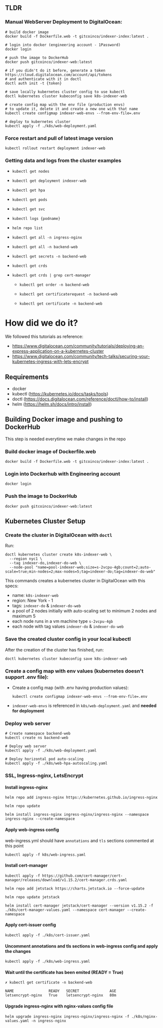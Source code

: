 ## TLDR

### Manual WebServer Deployment to DigitalOcean:

```
# build docker image
docker build -f Dockerfile.web -t gitcoinco/indexer-index:latest .

# login into docker (engineering account - 1Password)
docker login

# push the image to DockerHub
docker push gitcoinco/indexer-web:latest

# if you didn't do it before, generate a token https://cloud.digitalocean.com/account/api/tokens
# and authenticate with it in doctl
doctl auth init -t {token}

# save locally kubernetes cluster config to use kubectl
doctl kubernetes cluster kubeconfig save k8s-indexer-web

# create config map with the env file (production envs)
# to update it, delete it and create a new one with that name
kubectl create configmap indexer-web-envs --from-env-file=.env

# deploy to kubernetes cluster
kubectl apply -f ./k8s/web-deployment.yaml
```

### Force restart and pull of latest image version

```
kubectl rollout restart deployment indexer-web
```

### Getting data and logs from the cluster examples

- `kubectl get nodes`

- `kubectl get deployment indexer-web`

- `kubectl get hpa`

- `kubectl get pods`

- `kubectl get svc`

- `kubectl logs {podname}`

- `helm repo list`

- `kubectl get all -n ingress-nginx`

- `kubectl get all -n backend-web`

- `kubectl get secrets -n backend-web`

- `kubectl get crds`

- `kubectl get crds | grep cert-manager`

  - `kubectl get order -n backend-web`

  - `kubectl get certificaterequest -n backend-web`

  - `kubectl get certificate -n backend-web`

# How did we do it?

We followed this tutorials as reference:

- https://www.digitalocean.com/community/tutorials/deploying-an-express-application-on-a-kubernetes-cluster
- https://www.digitalocean.com/community/tech-talks/securing-your-kubernetes-ingress-with-lets-encrypt

## Requirements

- docker
- kubectl (https://kubernetes.io/docs/tasks/tools)
- doctl (https://docs.digitalocean.com/reference/doctl/how-to/install)
- helm (https://helm.sh/docs/intro/install)

## Building Docker image and pushing to DockerHub

This step is needed everytime we make changes in the repo

### Build docker image of Dockerfile.web

```
docker build -f Dockerfile.web -t gitcoinco/indexer-index:latest .
```

### Login into Dockerhub with Engineering account

```
docker login
```

### Push the image to DockerHub

```
docker push gitcoinco/indexer-web:latest
```

## Kubernetes Cluster Setup

### Create the cluster in DigitalOcean with `doctl`

Run:

```
doctl kubernetes cluster create k8s-indexer-web \
  --region nyc1 \
  --tag indexer-do,indexer-do-web \
  --node-pool "name=pool-indexer-web;size=s-2vcpu-4gb;count=2;auto-scale=true;min-nodes=2;max-nodes=5;tag=indexer-do;tag=indexer-do-web"
```

This commands creates a kubernetes cluster in DigitalOcean with this specs:

- name: `k8s-indexer-web`
- region: New York - 1
- tags: `indexer-do` & `indexer-do-web`
- a pool of 2 nodes initially with auto-scaling set to minimum 2 nodes and maximum 5
- each node runs in a vm machine type `s-2vcpu-4gb`
- each node with tag values `indexer-do` & `indexer-do-web`

### Save the created cluster config in your local kubectl

After the creation of the cluster has finished, run:

```
doctl kubernetes cluster kubeconfig save k8s-indexer-web
```

### Create a config map with env values (kubernetes doesn't support .env file):

- Create a config map (with .env having production values):

  ```
  kubectl create configmap indexer-web-envs --from-env-file=.env
  ```

- `indexer-web-envs` is referenced in `k8s/web-deployment.yaml` and **needed for deployment**

### Deploy web server

```
# Create namespace backend-web
kubectl create ns backend-web

# Deploy web server
kubectl apply -f ./k8s/web-deployment.yaml

# Deploy horizontal pod auto-scaling
kubectl apply -f ./k8s/web-hpa-autoscaling.yaml
```

### SSL, Ingress-nginx, LetsEncrypt

#### Install ingress-nginx

```
helm repo add ingress-nginx https://kubernetes.github.io/ingress-nginx

helm repo update

helm install ingress-nginx ingress-nginx/ingress-nginx --namespace ingress-nginx --create-namespace
```

#### Apply web-ingress config

web-ingress.yml should have `annotations` and `tls` sections commented at this point

```
kubectl apply -f k8s/web-ingress.yaml
```

#### Install cert-manager

```
kubectl apply -f https://github.com/cert-manager/cert-manager/releases/download/v1.15.2/cert-manager.crds.yaml

helm repo add jetstack https://charts.jetstack.io --force-update

helm repo update jetstack

helm install cert-manager jetstack/cert-manager --version v1.15.2 -f ./k8s/cert-manager-values.yaml --namespace cert-manager --create-namespace
```

#### Apply cert-issuer config

```
kubectl apply -f ./k8s/cert-issuer.yaml
```

#### Uncomment annotations and tls sections in web-ingress config and apply the changes

```
kubectl apply -f ./k8s/web-ingress.yaml
```

#### Wait until the certificate has been emited (READY = True)

```
✗ kubectl get certificate -n backend-web

NAME                READY   SECRET              AGE
letsencrypt-nginx   True    letsencrypt-nginx   80m
```

#### Upgrade ingress-nginx with nginx-values config file

```
helm upgrade ingress-nginx ingress-nginx/ingress-nginx -f ./k8s/nginx-values.yaml -n ingress-nginx
```
